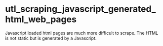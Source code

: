 # utl_scraping_javascript_generated_html_web_pages
Javascript loaded html pages are much more difficult to scrape. The HTML is not static but is generated by a Javascript.
